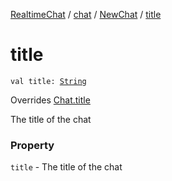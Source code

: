 [RealtimeChat](../../index.md) / [chat](../index.md) / [NewChat](index.md) / [title](./title.md)

# title

`val title: `[`String`](https://kotlinlang.org/api/latest/jvm/stdlib/kotlin/-string/index.html)

Overrides [Chat.title](../-chat/title.md)

The title of the chat

### Property

`title` - The title of the chat